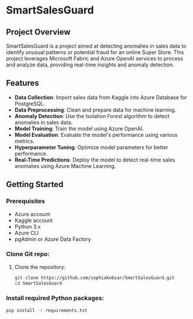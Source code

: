 # SmartSalesGuard

## Project Overview
SmartSalesGuard is a project aimed at detecting anomalies in sales data to identify unusual patterns or potential fraud for an online Super Store. This project leverages Microsoft Fabric and Azure OpenAI services to process and analyze data, providing real-time insights and anomaly detection.

## Features
- **Data Collection**: Import sales data from Kaggle into Azure Database for PostgreSQL.
- **Data Preprocessing**: Clean and prepare data for machine learning.
- **Anomaly Detection**: Use the Isolation Forest algorithm to detect anomalies in sales data.
- **Model Training**: Train the model using Azure OpenAI.
- **Model Evaluation**: Evaluate the model's performance using various metrics.
- **Hyperparameter Tuning**: Optimize model parameters for better performance.
- **Real-Time Predictions**: Deploy the model to detect real-time sales anomalies using Azure Machine Learning.

## Getting Started

### Prerequisites
- Azure account
- Kaggle account
- Python 3.x
- Azure CLI
- pgAdmin or Azure Data Factory

### Clone Git repo: 
1. Clone the repository:
   ```bash
   git clone https://github.com/sophiakobzar/SmartSalesGuard.git
   cd SmartSalesGuard

### Install required Python packages:
```bash
pip install -r requirements.txt
